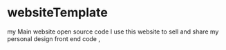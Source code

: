 # websiteTemplate
my Main website open source code 
I use this website to sell and share my personal design front end code , 
